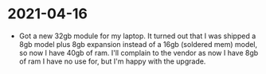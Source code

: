 # 2021-04-16

- Got a new 32gb module for my laptop. It turned out that I was shipped a 8gb model plus 8gb expansion instead of a 16gb (soldered mem) model, so now I have 40gb of ram. I'll complain to the vendor as now I have 8gb of ram I have no use for, but I'm happy with the upgrade.